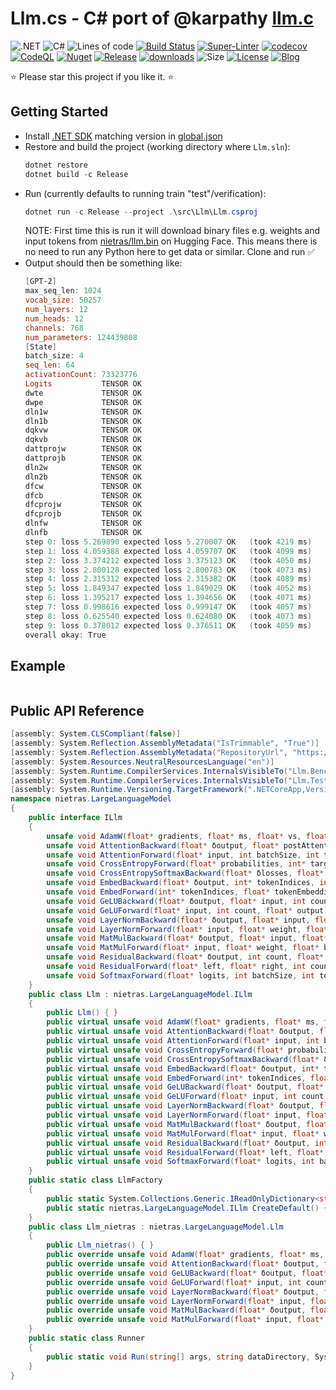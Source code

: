 ﻿# Llm.cs - C# port of @karpathy [llm.c](https://github.com/karpathy/llm.c)
![.NET](https://img.shields.io/badge/net8.0-5C2D91?logo=.NET&labelColor=gray)
![C#](https://img.shields.io/badge/12.0-239120?logo=csharp&logoColor=white&labelColor=gray)
![Lines of code](https://tokei.rs/b1/github/nietras/Llm.cs?category=code)
[![Build Status](https://github.com/nietras/Llm.cs/actions/workflows/dotnet.yml/badge.svg?branch=main)](https://github.com/nietras/Llm.cs/actions/workflows/dotnet.yml)
[![Super-Linter](https://github.com/nietras/Llm.cs/actions/workflows/super-linter.yml/badge.svg)](https://github.com/marketplace/actions/super-linter)
[![codecov](https://codecov.io/gh/nietras/Llm.cs/branch/main/graph/badge.svg?token=WN56CR3X0D)](https://codecov.io/gh/nietras/Llm.cs)
[![CodeQL](https://github.com/nietras/Llm.cs/workflows/CodeQL/badge.svg)](https://github.com/nietras/Llm.cs/actions?query=workflow%3ACodeQL)
[![Nuget](https://img.shields.io/nuget/v/Llm?color=purple)](https://www.nuget.org/packages/Llm/)
[![Release](https://img.shields.io/github/v/release/nietras/Llm.cs)](https://github.com/nietras/Llm.cs/releases/)
[![downloads](https://img.shields.io/nuget/dt/Llm)](https://www.nuget.org/packages/Llm)
![Size](https://img.shields.io/github/repo-size/nietras/Llm.cs.svg)
[![License](https://img.shields.io/github/license/nietras/Llm.cs)](https://github.com/nietras/Llm.cs/blob/main/LICENSE)
[![Blog](https://img.shields.io/badge/blog-nietras.com-4993DD)](https://nietras.com)

⭐ Please star this project if you like it. ⭐

## Getting Started

* Install [.NET SDK](https://dotnet.microsoft.com/en-us/download) matching
  version in [global.json](./global.json)
* Restore and build the project (working directory where `Llm.sln`):
  ```powershell
  dotnet restore
  dotnet build -c Release
  ```
* Run (currently defaults to running train "test"/verification):
  ```powershell
  dotnet run -c Release --project .\src\Llm\Llm.csproj
  ```
  NOTE: First time this is run it will download binary files e.g. weights and
  input tokens from
  [nietras/llm.bin](https://huggingface.co/datasets/nietras/llm.bin) on Hugging
  Face. This means there is no need to run any Python here to get data or
  similar. Clone and run ✅
* Output should then be something like:
  ```powershell
  [GPT-2]
  max_seq_len: 1024
  vocab_size: 50257
  num_layers: 12
  num_heads: 12
  channels: 768
  num_parameters: 124439808
  [State]
  batch_size: 4
  seq_len: 64
  activationCount: 73323776
  Logits           TENSOR OK
  dwte             TENSOR OK
  dwpe             TENSOR OK
  dln1w            TENSOR OK
  dln1b            TENSOR OK
  dqkvw            TENSOR OK
  dqkvb            TENSOR OK
  dattprojw        TENSOR OK
  dattprojb        TENSOR OK
  dln2w            TENSOR OK
  dln2b            TENSOR OK
  dfcw             TENSOR OK
  dfcb             TENSOR OK
  dfcprojw         TENSOR OK
  dfcprojb         TENSOR OK
  dlnfw            TENSOR OK
  dlnfb            TENSOR OK
  step 0: loss 5.269890 expected loss 5.270007 OK   (took 4219 ms)
  step 1: loss 4.059388 expected loss 4.059707 OK   (took 4099 ms)
  step 2: loss 3.374212 expected loss 3.375123 OK   (took 4050 ms)
  step 3: loss 2.800128 expected loss 2.800783 OK   (took 4073 ms)
  step 4: loss 2.315312 expected loss 2.315382 OK   (took 4089 ms)
  step 5: loss 1.849347 expected loss 1.849029 OK   (took 4052 ms)
  step 6: loss 1.395217 expected loss 1.394656 OK   (took 4071 ms)
  step 7: loss 0.998616 expected loss 0.999147 OK   (took 4057 ms)
  step 8: loss 0.625540 expected loss 0.624080 OK   (took 4073 ms)
  step 9: loss 0.378012 expected loss 0.376511 OK   (took 4059 ms)
  overall okay: True
  ```

## Example
```csharp

```

## Public API Reference
```csharp
[assembly: System.CLSCompliant(false)]
[assembly: System.Reflection.AssemblyMetadata("IsTrimmable", "True")]
[assembly: System.Reflection.AssemblyMetadata("RepositoryUrl", "https://github.com/nietras/Llm/")]
[assembly: System.Resources.NeutralResourcesLanguage("en")]
[assembly: System.Runtime.CompilerServices.InternalsVisibleTo("Llm.Benchmarks")]
[assembly: System.Runtime.CompilerServices.InternalsVisibleTo("Llm.Test")]
[assembly: System.Runtime.Versioning.TargetFramework(".NETCoreApp,Version=v8.0", FrameworkDisplayName=".NET 8.0")]
namespace nietras.LargeLanguageModel
{
    public interface ILlm
    {
        unsafe void AdamW(float* gradients, float* ms, float* vs, float* parameters, System.IntPtr parameterCount, float learningRate, float beta1, float beta2, float eps, float weightDecay, int t);
        unsafe void AttentionBackward(float* δoutput, float* postAttention, float* input, int batchSize, int tokenCount, int channelCount, int headCount, float* δpreAttention, float* δpostAttention, float* δinput);
        unsafe void AttentionForward(float* input, int batchSize, int tokenCount, int channelCount, int headCount, float* preAttention, float* postAttention, float* output);
        unsafe void CrossEntropyForward(float* probabilities, int* targetTokenIndices, int batchSize, int tokenCount, int vocabularySize, float* losses);
        unsafe void CrossEntropySoftmaxBackward(float* δlosses, float* probabilities, int* targetTokenIndices, int batchSize, int tokenCount, int vocabularySize, float* δlogits);
        unsafe void EmbedBackward(float* δoutput, int* tokenIndices, int batchSize, int tokenCount, int channelCount, float* δtokenEmbeddings, float* δpositionEmbeddings);
        unsafe void EmbedForward(int* tokenIndices, float* tokenEmbeddings, float* positionEmbeddings, int batchSize, int tokenCount, int channelCount, float* output);
        unsafe void GeLUBackward(float* δoutput, float* input, int count, float* δinput);
        unsafe void GeLUForward(float* input, int count, float* output);
        unsafe void LayerNormBackward(float* δoutput, float* input, float* weight, float* mean, float* invStdDev, int batchSize, int tokenCount, int channelCount, float* δweight, float* δbias, float* δinput);
        unsafe void LayerNormForward(float* input, float* weight, float* bias, int batchSize, int tokenCount, int channelCount, float* mean, float* invStdDev, float* output);
        unsafe void MatMulBackward(float* δoutput, float* input, float* weight, int batchSize, int tokenCount, int inputChannelCount, int outputChannelCount, float* δweight, float* δbias, float* δinput);
        unsafe void MatMulForward(float* input, float* weight, float* bias, int batchSize, int tokenCount, int inputChannelCount, int outputChannelCount, float* output);
        unsafe void ResidualBackward(float* δoutput, int count, float* δleft, float* δright);
        unsafe void ResidualForward(float* left, float* right, int count, float* output);
        unsafe void SoftmaxForward(float* logits, int batchSize, int tokenCount, int vocabularySize, float* probabilities);
    }
    public class Llm : nietras.LargeLanguageModel.ILlm
    {
        public Llm() { }
        public virtual unsafe void AdamW(float* gradients, float* ms, float* vs, float* parameters, System.IntPtr parameterCount, float learningRate, float beta1, float beta2, float eps, float weightDecay, int t) { }
        public virtual unsafe void AttentionBackward(float* δoutput, float* postAttention, float* input, int batchSize, int tokenCount, int channelCount, int headCount, float* δpreAttention, float* δpostAttention, float* δinput) { }
        public virtual unsafe void AttentionForward(float* input, int batchSize, int tokenCount, int channelCount, int headCount, float* preAttention, float* postAttention, float* output) { }
        public virtual unsafe void CrossEntropyForward(float* probabilities, int* targetTokenIndices, int batchSize, int tokenCount, int vocabularySize, float* losses) { }
        public virtual unsafe void CrossEntropySoftmaxBackward(float* δlosses, float* probabilities, int* targetTokenIndices, int batchSize, int tokenCount, int vocabularySize, float* δlogits) { }
        public virtual unsafe void EmbedBackward(float* δoutput, int* tokenIndices, int batchSize, int tokenCount, int channelCount, float* δtokenEmbeddings, float* δpositionEmbeddings) { }
        public virtual unsafe void EmbedForward(int* tokenIndices, float* tokenEmbeddings, float* positionEmbeddings, int batchSize, int tokenCount, int channelCount, float* output) { }
        public virtual unsafe void GeLUBackward(float* δoutput, float* input, int count, float* δinput) { }
        public virtual unsafe void GeLUForward(float* input, int count, float* output) { }
        public virtual unsafe void LayerNormBackward(float* δoutput, float* input, float* weight, float* mean, float* invStdDev, int batchSize, int tokenCount, int channelCount, float* δweight, float* δbias, float* δinput) { }
        public virtual unsafe void LayerNormForward(float* input, float* weight, float* bias, int batchSize, int tokenCount, int channelCount, float* mean, float* invStdDev, float* output) { }
        public virtual unsafe void MatMulBackward(float* δoutput, float* input, float* weight, int batchSize, int tokenCount, int inputChannelCount, int outputChannelCount, float* δweight, float* δbias, float* δinput) { }
        public virtual unsafe void MatMulForward(float* input, float* weight, float* bias, int batchSize, int tokenCount, int inputChannelCount, int outputChannelCount, float* output) { }
        public virtual unsafe void ResidualBackward(float* δoutput, int count, float* δleft, float* δright) { }
        public virtual unsafe void ResidualForward(float* left, float* right, int count, float* output) { }
        public virtual unsafe void SoftmaxForward(float* logits, int batchSize, int tokenCount, int vocabularySize, float* probabilities) { }
    }
    public static class LlmFactory
    {
        public static System.Collections.Generic.IReadOnlyDictionary<string, System.Func<nietras.LargeLanguageModel.ILlm>> NameToCreate { get; }
        public static nietras.LargeLanguageModel.ILlm CreateDefault() { }
    }
    public class Llm_nietras : nietras.LargeLanguageModel.Llm
    {
        public Llm_nietras() { }
        public override unsafe void AdamW(float* gradients, float* ms, float* vs, float* parameters, System.IntPtr parameterCount, float learningRate, float beta1, float beta2, float eps, float weightDecay, int t) { }
        public override unsafe void AttentionBackward(float* δoutput, float* postAttention, float* input, int batchSize, int tokenCount, int channelCount, int headCount, float* δpreAttention, float* δpostAttention, float* δinput) { }
        public override unsafe void GeLUBackward(float* δoutput, float* input, int count, float* δinput) { }
        public override unsafe void GeLUForward(float* input, int count, float* output) { }
        public override unsafe void LayerNormBackward(float* δoutput, float* input, float* weight, float* mean, float* invStdDev, int batchSize, int tokenCount, int channelCount, float* δweight, float* δbias, float* δinput) { }
        public override unsafe void LayerNormForward(float* input, float* weight, float* bias, int batchSize, int tokenCount, int channelCount, float* mean, float* invStdDev, float* output) { }
        public override unsafe void MatMulBackward(float* δoutput, float* input, float* weight, int batchSize, int tokenCount, int inputChannelCount, int outputChannelCount, float* δweight, float* δbias, float* δinput) { }
        public override unsafe void MatMulForward(float* input, float* weight, float* bias, int batchSize, int tokenCount, int inputChannelCount, int outputChannelCount, float* output) { }
    }
    public static class Runner
    {
        public static void Run(string[] args, string dataDirectory, System.Action<string> log) { }
    }
}
```
